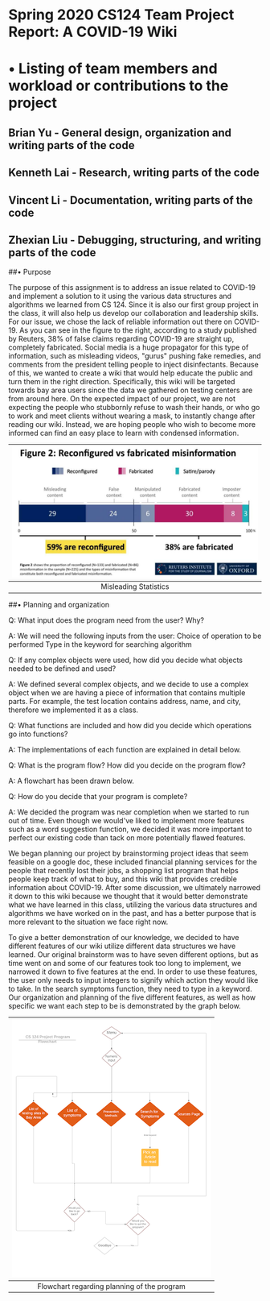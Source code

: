 # Spring 2020 CS124 Team Project Report: A COVID-19 Wiki

# • Listing of team members and workload or contributions to the project

## Brian Yu - General design, organization and writing parts of the code

## Kenneth Lai - Research, writing parts of the code

## Vincent Li - Documentation, writing parts of the code

## Zhexian Liu - Debugging, structuring, and writing parts of the code


##• Purpose

The purpose of this assignment is to address an issue related to COVID-19 and implement a solution to it using the various data structures and algorithms we learned from CS 124. Since it is also our first group project in the class, it will also help us develop our collaboration and leadership skills. For our issue, we chose the lack of reliable information out there on COVID-19. As you can see in the figure to the right, according to a study published by Reuters, 38% of false claims regarding COVID-19 are straight up, completely fabricated. Social media is a huge propagator for this type of information, such as misleading videos, "gurus" pushing fake remedies, and comments from the president telling people to inject disinfectants. Because of this, we wanted to create a wiki that would help educate the public and turn them in the right direction. Specifically, this wiki will be targeted towards bay area users since the data we gathered on testing centers are from around here. On the expected impact of our project, we are not expecting the people who stubbornly refuse to wash their hands, or who go to work and meet clients without wearing a mask, to instantly change after reading our wiki. Instead, we are hoping people who wish to become more informed can find an easy place to learn with condensed information.

|![Alt Text](misleading_stats.png)|
|:--:|
|Misleading Statistics|

##• Planning and organization

Q: What input does the program need from the user? Why?

A: We will need the following inputs from the user:
Choice of operation to be performed
Type in the keyword for searching algorithm
 
Q: If any complex objects were used, how did you decide what objects needed to be defined and used? 

A: We defined several complex objects, and we decide to use a complex object when we are having a piece of information that contains multiple parts. For example, the test location contains address, name, and city, therefore we implemented it as a class.
 
Q: What functions are included and how did you decide which operations go into functions? 

A: The implementations of each function are explained in detail below.
 
Q: What is the program flow? How did you decide on the program flow? 

A: A flowchart has been drawn below.
 
Q: How do you decide that your program is complete?

A: We decided the program was near completion when we started to run out of time. Even though we would've liked to implement more features such as a word suggestion function, we decided it was more important to perfect our existing code than tack on more potentially flawed features.

We began planning our project by brainstorming project ideas that seem feasible on a google doc, these included financial planning services for the people that recently lost their jobs, a shopping list program that helps people keep track of what to buy, and this wiki that provides credible information about COVID-19. After some discussion, we ultimately narrowed it down to this wiki because we thought that it would better demonstrate what we have learned in this class, utilizing the various data structures and algorithms we have worked on in the past, and has a better purpose that is more relevant to the situation we face right now.

To give a better demonstration of our knowledge, we decided to have different features of our wiki utilize different data structures we have learned. Our original brainstorm was to have seven different options, but as time went on and some of our features took too long to implement, we narrowed it down to five features at the end. In order to use these features, the user only needs to input integers to signify which action they would like to take. In the search symptoms function, they need to type in a keyword.
Our organization and planning of the five different features, as well as how specific we want each step to be is demonstrated by the graph below.

|![Alt Text](planning.png)|
|:--:|
|Flowchart regarding planning of the program|
